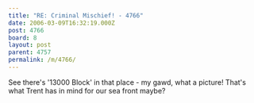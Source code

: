 ```yaml
---
title: "RE: Criminal Mischief! - 4766"
date: 2006-03-09T16:32:19.000Z
post: 4766
board: 8
layout: post
parent: 4757
permalink: /m/4766/
---
```

See there's '13000 Block' in that place - my gawd, what a picture! That's what Trent has in mind for our sea front maybe?
